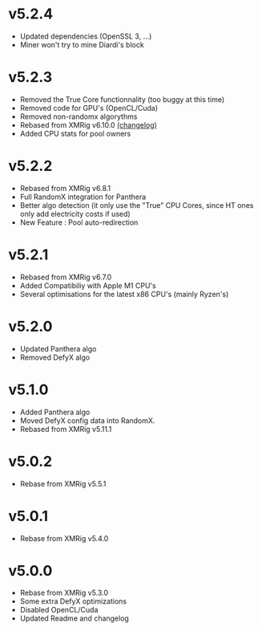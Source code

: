 # v5.2.4
- Updated dependencies (OpenSSL 3, ...)
- Miner won't try to mine Diardi's block

# v5.2.3
- Removed the True Core functionnality (too buggy at this time)
- Removed code for GPU's (OpenCL/Cuda)
- Removed non-randomx algorythms
- Rebased from XMRig v6.10.0 [(changelog)](doc/CHANGELOG.md)
- Added CPU stats for pool owners

# v5.2.2
- Rebased from XMRig v6.8.1
- Full RandomX integration for Panthera
- Better algo detection (it only use the "True" CPU Cores, since HT ones only add electricity costs if used) 
- New Feature : Pool auto-redirection

# v5.2.1
- Rebased from XMRig v6.7.0
- Added Compatibiliy with Apple M1 CPU's
- Several optimisations for the latest x86 CPU's (mainly Ryzen's)


# v5.2.0
- Updated Panthera algo
- Removed DefyX algo


# v5.1.0
- Added Panthera algo
- Moved DefyX config data into RandomX.
- Rebased from XMRig v5.11.1

# v5.0.2

- Rebase from XMRig v5.5.1 


# v5.0.1

- Rebase from XMRig v5.4.0


# v5.0.0

- Rebase from XMRig v5.3.0
- Some extra DefyX optimizations
- Disabled OpenCL/Cuda
- Updated Readme and changelog
